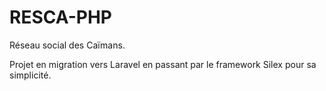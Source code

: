 # RESCA-PHP
Réseau social des Caïmans.

Projet en migration vers Laravel en passant par le framework Silex pour sa simplicité.